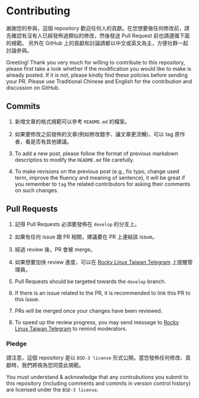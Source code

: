 # Contributing

謝謝您的參與，這個 repository 歡迎任何人的貢獻。在您想要做任何修改前，請先確認有沒有人已經發佈過類似的修改，然後發送 Pull Request 前也請遵循下面的規範。
另外在 GitHub 上的貢獻和討論請都以中文或英文為主，方便社群一起討論參與。

Greeting! Thank you very much for willing to contribute to this repository, please first take a look whether if the modification you would like to make is already posted. If it is not, please kindly find these policies before sending your PR.
Please use Traditional Chinese and English for the contribution and discussion on GitHub.

## Commits

1. 新增文章的格式規範可以參考 `README.md` 的檔案。
2. 如果要修改之前發佈的文章(例如修改錯字、讓文章更流暢)，可以 tag 原作者，看是否有其他建議。

1. To add a new post, please follow the format of previous markdown descriptios to modify the `README.md` file carefully.
2. To make revisions on the previous post (e.g., fix typo, change used term, improve the fluency and meaning of sentence), it will be great if you remember to `tag` the related contributors for asking their comments on such changes.

## Pull Requests 

1. 記得 Pull Requests 必須要發佈在 `develop` 的分支上。
2. 如果有任何 issue 跟 PR 相關，建議要在 PR 上連結該 issue。
3. 經過 review 後，PR 會被 merge。
4. 如果想要加快 review 進度，可以在 [Rocky Linux Taiwan Telegram](https://t.me/rockylinuxtw) 上提醒管理員。

1. Pull Requests should be targeted towards the `develop` branch.
2. If there is an issue related to the PR, it is recommended to link this PR to this issue.
3. PRs will be merged once your changes have been reviewed.
4. To speed up the review progress, you may send message to [Rocky Linux Taiwan Telegram](https://t.me/rockylinuxtw) to remind moderators.

### Pledge

請注意，這個 repository 是以 `BSD-3 license` 形式公開。當您發佈任何修改、貢獻時，我們將視為您同意此規範。

You must understand & acknowledge that any contrubutions you submit to this repository (including comments and commits in version control history) are licensed under the `BSD-3 license`. 
